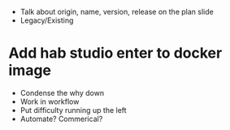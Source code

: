 * Talk about origin, name, version, release on the plan slide
* Legacy/Existing

# Add hab studio enter to docker image

* Condense the why down
* Work in workflow
* Put difficulty running up the left
* Automate? Commerical?
